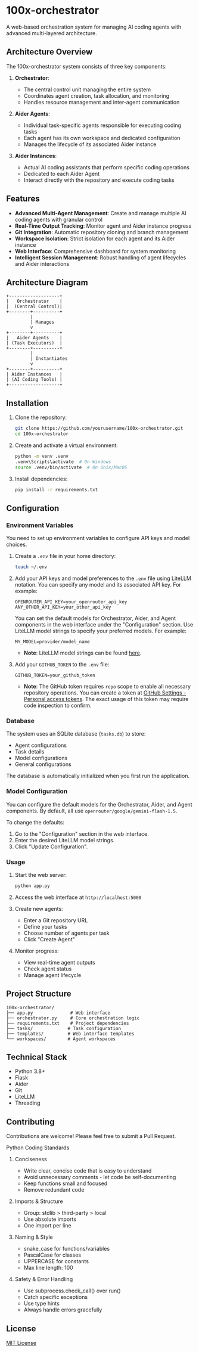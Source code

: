 # 100x-orchestrator

A web-based orchestration system for managing AI coding agents with advanced multi-layered architecture.

## Architecture Overview

The 100x-orchestrator system consists of three key components:

1. **Orchestrator**: 
   - The central control unit managing the entire system
   - Coordinates agent creation, task allocation, and monitoring
   - Handles resource management and inter-agent communication

2. **Aider Agents**: 
   - Individual task-specific agents responsible for executing coding tasks
   - Each agent has its own workspace and dedicated configuration
   - Manages the lifecycle of its associated Aider instance

3. **Aider Instances**: 
   - Actual AI coding assistants that perform specific coding operations
   - Dedicated to each Aider Agent
   - Interact directly with the repository and execute coding tasks

## Features

- **Advanced Multi-Agent Management**: Create and manage multiple AI coding agents with granular control
- **Real-Time Output Tracking**: Monitor agent and Aider instance progress
- **Git Integration**: Automatic repository cloning and branch management
- **Workspace Isolation**: Strict isolation for each agent and its Aider instance
- **Web Interface**: Comprehensive dashboard for system monitoring
- **Intelligent Session Management**: Robust handling of agent lifecycles and Aider interactions

## Architecture Diagram

```
+-------------------+
|   Orchestrator    |
|  (Central Control)|
+--------+----------+
         |
         | Manages
         v
+--------+----------+
|   Aider Agents    |
| (Task Executors)  |
+--------+----------+
         |
         | Instantiates
         v
+--------+----------+
| Aider Instances   |
| (AI Coding Tools) |
+-------------------+
```

## Installation

1. Clone the repository:

   ```bash
   git clone https://github.com/yourusername/100x-orchestrator.git
   cd 100x-orchestrator
   ```

2. Create and activate a virtual environment:

   ```bash
   python -m venv .venv
   .venv\Scripts\activate  # On Windows
   source .venv/bin/activate  # On Unix/MacOS
   ```

3. Install dependencies:

   ```bash
   pip install -r requirements.txt
   ```

## Configuration

### Environment Variables

You need to set up environment variables to configure API keys and model choices.

1. Create a `.env` file in your home directory:

    ```bash
    touch ~/.env
    ```

2. Add your API keys and model preferences to the `.env` file using LiteLLM notation. You can specify any model and its associated API key. For example:

    ```
    OPENROUTER_API_KEY=your_openrouter_api_key
    ANY_OTHER_API_KEY=your_other_api_key
    ```

    You can set the default models for Orchestrator, Aider, and Agent components in the web interface under the "Configuration" section. Use LiteLLM model strings to specify your preferred models. For example:

    ```
    MY_MODEL=provider/model_name
    ```
    -   **Note**: LiteLLM model strings can be found [here](https://docs.litellm.ai/docs/providers).
3. Add your `GITHUB_TOKEN` to the `.env` file:

    ```
    GITHUB_TOKEN=your_github_token
    ```

    -   **Note**: The GitHub token requires `repo` scope to enable all necessary repository operations. You can create a token at [GitHub Settings - Personal access tokens](https://github.com/settings/tokens). The exact usage of this token may require code inspection to confirm.

### Database

The system uses an SQLite database (`tasks.db`) to store:

-   Agent configurations
-   Task details
-   Model configurations
-   General configurations

The database is automatically initialized when you first run the application.

### Model Configuration

You can configure the default models for the Orchestrator, Aider, and Agent components. By default, all use `openrouter/google/gemini-flash-1.5`.

To change the defaults:

1. Go to the "Configuration" section in the web interface.
2. Enter the desired LiteLLM model strings.
3. Click "Update Configuration".

### Usage

1. Start the web server:

   ```bash
   python app.py
   ```

2. Access the web interface at `http://localhost:5000`

3. Create new agents:
   - Enter a Git repository URL
   - Define your tasks
   - Choose number of agents per task
   - Click "Create Agent"

4. Monitor progress:
   - View real-time agent outputs
   - Check agent status
   - Manage agent lifecycle

## Project Structure

```
100x-orchestrator/
├── app.py              # Web interface
├── orchestrator.py     # Core orchestration logic
├── requirements.txt    # Project dependencies
├── tasks/             # Task configuration
├── templates/         # Web interface templates
└── workspaces/        # Agent workspaces
```

## Technical Stack

- Python 3.8+
- Flask
- Aider
- Git
- LiteLLM
- Threading

## Contributing

Contributions are welcome! Please feel free to submit a Pull Request.

Python Coding Standards

1. Conciseness
   - Write clear, concise code that is easy to understand
   - Avoid unnecessary comments - let code be self-documenting
   - Keep functions small and focused
   - Remove redundant code

2. Imports & Structure
   - Group: stdlib > third-party > local
   - Use absolute imports
   - One import per line

3. Naming & Style
   - snake_case for functions/variables
   - PascalCase for classes
   - UPPERCASE for constants
   - Max line length: 100

4. Safety & Error Handling
   - Use subprocess.check_call() over run()
   - Catch specific exceptions
   - Use type hints
   - Always handle errors gracefully

## License

[MIT License](LICENSE)

